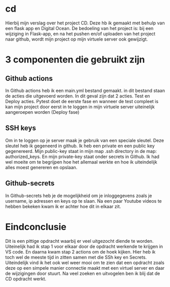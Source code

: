  # cd
Hierbij mijn verslag over het project CD. Deze hb ik gemaakt met behulp van een flask app en Digital Ocean. De bedoeling van het project is: bij een wijziging in Flask-app, en na het pushen en/of uploaden van het project naar github, wordt mijn project op mijn virtuele server ook gewijzigt.

# 3 componenten die gebruikt zijn
## Github actions
In Github actions heb ik een main.yml bestand gemaakt.
in dit bestand staan de acties die uitgevoerd worden. In dit geval zijn dat 2 acties. Test en Deploy acties.
Pytest doet de eerste fase en wanneer de test compleet is kan mijn project door eerst in te loggen in mijn virtuele server uiteinelijk aangeroepen worden (Deploy fase)
## SSH keys
Om in te loggen op je server maak je gebruik van een speciale sleutel. Deze sleutel heb ik gegeneerd in github. Ik heb een private en een public key gegenereerd. Mijn public-key staat in mijn map .ssh directory in de map: authorized_keys.
En mijn private-key staat onder secrets in Github. Ik had wel moeite om te begrijpen hoe het allemaal werkte en hoe ik uiteindelijk alles moest genereren en opslaan.
## Github-secrets
In Github-secrets heb je de mogelijkheid om je inloggegevens zoals je username, ip adressen en keys op te slaan. Na een paar Youtube videos te hebben bekeken kwam ik er achter hoe dit in elkaar zit. 

# Eindconclusie
Dit is een pittige opdracht waarbij er veel uitgezocht diende te worden. Uiteinelijk had ik stap 1 voor elkaar door de opdracht werkende te krijgen in VS code. En daarna kwam stap 2 actions om de hoek kijken. Hier heb ik toch wel de meeste tijd in zitten samen met die SSh key en Secrets. Uiteindelijk vind ik het ook wel weer mooi om te zien dat een opdracht zoals deze op een simpele manier connectie maakt met een virtuel server en daar de wijzigingen door stuurt. Na veel zoeken en uitvogelen ben ik blij dat de CD opdracht werkt.